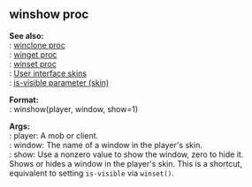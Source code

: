 ## winshow proc    
**See also:**    
:   [winclone proc](/proc/winclone)    
:   [winget proc](/proc/winget)    
:   [winset proc](/proc/winset)    
:   [User interface skins](/%7Bskin%7D)    
:   [is-visible parameter (skin)](/%7Bskin%7D/param/is-visible)    
<!-- -->    
**Format:**    
:   winshow(player, window, show=1)    
<!-- -->    
**Args:**    
:   player: A mob or client.    
:   window: The name of a window in the player\'s skin.    
:   show: Use a nonzero value to show the window, zero to hide it.    
Shows or hides a window in the player\'s skin. This is a shortcut,    
equivalent to setting `is-visible` via `winset()`.  